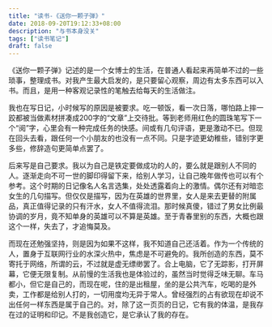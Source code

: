 ```yaml
---
title: "读书-《送你一颗子弹》"
date: 2018-09-20T19:12:33+08:00
description: "与书本身没关"
tags: ["读书笔记"]
draft: false
---
```


《送你一颗子弹》记述的是一个女博士的生活，在普通人看起来再简单不过的一些琐事，整理成书。对我产生最大启发的，是只要留心观察，周边有太多东西可以入书。而且，是用一种客观记录性的笔触去给每天的生活做注。

我也在写日记，小时候写的原因是被要求。吃一顿饭，看一次日落，哪怕路上摔一跤都被当做素材拼凑成200字的“文章”上交待批。等到老师用红色的圆珠笔写下一个“阅”字，心里会有一种完成任务的快感。间或有几句评语，更是激动不已。但现在回头去看，跟任何一个小朋友的也没有一点不同。只是字迹更幼稚些，错别字更多些，修辞造句更简单点罢了。

后来写是自己要求。我以为自己是铁定要做成功的人的，要么就是跟别人不同的人。逐渐走向不可一世的脚印得留下来，给别人学习，让自己晚年做传也可以有个参考。这个时期的日记像名人名言选集，处处透露着向上的激情。偶尔还有对暗恋女生的几句描写。但仅仅是描写，因为在英雄的世界里，女人是来去更替的附属品，真正值得记录的只有汗水，女人不值得流泪。那时候真傻，错过了男女比例最协调的岁月，竟不知单身的英雄可以不算是英雄。至于青春里别的东西，大概也跟这个一样，失去了，才追悔莫及。

而现在还勉强坚持，则是因为如果不这样，我不知道自己还活着。作为一个传统的人，置身于互联网行业的水深火热中，焦虑是不可避免的。我所创造的东西，莫不寄托于网络，所谓的云，不过就是虚无缥缈罢了。合上电脑，它了无踪影，打开屏幕，它便无限复制。从前慢的生活我也是体验过的，虽然当时觉得乏味无聊。车马都小，但它是自己的，而现在呢，住的是出租屋，坐的是公共汽车，吃喝的是外卖，工作都是给别人打的，一切用度均无异于常人。曾经强烈的占有欲现在却说不出任何一样东西是属于自己的。对，除了这一页页的日记，它有我的体温，是我存在过的证明和印记。不是我创造它，是它承认了我的存在。